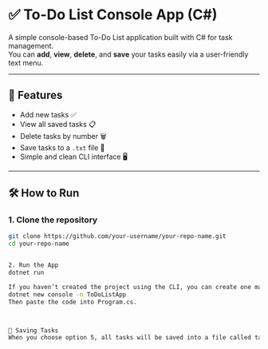 # ✅ To-Do List Console App (C#)

A simple console-based To-Do List application built with C# for task management.  
You can **add**, **view**, **delete**, and **save** your tasks easily via a user-friendly text menu.

---

## 🚀 Features

- Add new tasks ✅  
- View all saved tasks 📋  
- Delete tasks by number 🗑️  
- Save tasks to a `.txt` file 💾  
- Simple and clean CLI interface 🖥️

---

## 🛠️ How to Run

### 1. Clone the repository

```bash
git clone https://github.com/your-username/your-repo-name.git
cd your-repo-name


2. Run the App
dotnet run

If you haven’t created the project using the CLI, you can create one manually:
dotnet new console -n ToDoListApp
Then paste the code into Program.cs.



📂 Saving Tasks
When you choose option 5, all tasks will be saved into a file called tasks.txt in the root directory.




